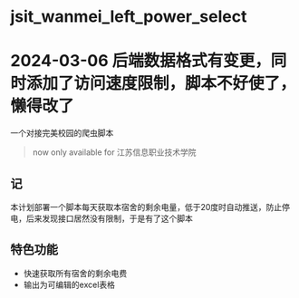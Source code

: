 # jsit_wanmei_left_power_select
# 2024-03-06 后端数据格式有变更，同时添加了访问速度限制，脚本不好使了，懒得改了
一个对接完美校园的爬虫脚本
> now only available for 江苏信息职业技术学院

## 记
本计划部署一个脚本每天获取本宿舍的剩余电量，低于20度时自动推送，防止停电，后来发现接口居然没有限制，于是有了这个脚本

## 特色功能
- 快速获取所有宿舍的剩余电费
- 输出为可编辑的excel表格
